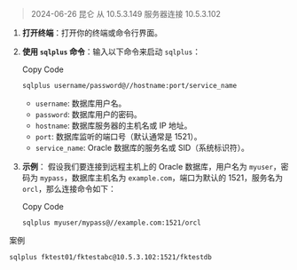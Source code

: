 > 2024-06-26 昆仑
> 从 10.5.3.149 服务器连接 10.5.3.102

1. **打开终端**：打开你的终端或命令行界面。
    
2. **使用 `sqlplus` 命令**：输入以下命令来启动 `sqlplus`：
    
    Copy Code
    
    `sqlplus username/password@//hostname:port/service_name`
    
    - `username`: 数据库用户名。
    - `password`: 数据库用户的密码。
    - `hostname`: 数据库服务器的主机名或 IP 地址。
    - `port`: 数据库监听的端口号（默认通常是 1521）。
    - `service_name`: Oracle 数据库的服务名或 SID（系统标识符）。
3. **示例**： 假设我们要连接到远程主机上的 Oracle 数据库，用户名为 `myuser`，密码为 `mypass`，数据库主机名为 `example.com`，端口为默认的 1521，服务名为 `orcl`，那么连接命令如下：
    
    Copy Code
    
    `sqlplus myuser/mypass@//example.com:1521/orcl`


案例

```sh
sqlplus fktest01/fktestabc@10.5.3.102:1521/fktestdb
```